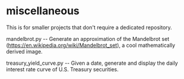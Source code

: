 # miscellaneous

This is for smaller projects that don't require a dedicated repository.

mandelbrot.py -- 
Generate an approximation of the Mandelbrot set (https://en.wikipedia.org/wiki/Mandelbrot_set), a cool mathematically derived image.

treasury_yield_curve.py -- 
Given a date, generate and display the daily interest rate curve of U.S. Treasury securities.
